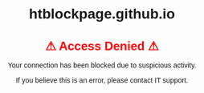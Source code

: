 # htblockpage.github.io
<!DOCTYPE html>
<html>
<head>
    <title>Access Denied</title>
    <style>
        body { text-align: center; font-family: Arial, sans-serif; }
        .warning { color: red; font-size: 24px; font-weight: bold; }
    </style>
</head>
<body>
    <h1 class="warning">⚠ Access Denied ⚠</h1>
    <p>Your connection has been blocked due to suspicious activity.</p>
    <p>If you believe this is an error, please contact IT support.</p>
</body>
</html>
